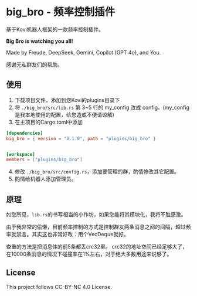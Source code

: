 # big_bro - 频率控制插件

基于Kovi机器人框架的一款频率控制插件。

__Big Bro is watching you all!__

Made by Freude, DeepSeek, Gemini, Copilot (GPT 4o), and You.

感谢无私群友们的帮助。

## 使用

1. 下载项目文件，添加到您Kovi的plugins目录下
2. 将 `./big_bro/src/lib.rs` 第 3~5 行的 my_config 改成 config。(my_config是我本地使用的配置，给您造成不便请谅解)
3. 在主项目的Cargo.toml中添加
```toml
[dependencies]
big_bro = { version = "0.1.0", path = "plugins/big_bro" }


[workspace]
members = ["plugins/big_bro"]
```
4. 修改 `./big_bro/src/config.rs`，添加要管理的群，酌情修改其它配置。
5. 酌情给机器人添加管理员。


## 原理

如您所见，`lib.rs`的书写相当的小作坊，如果您能将其模块化，我将不胜感激。

由于我非常的偷懒，目前频率控制的方式是控制群友两条消息之间的间隔，超过频率就禁言。其实这也非常好改：用个VecDeque就好。

查重的方法是把消息体的前5条都丢crc32里。
crc32的地址空间已经足够大了，在10000条消息的情况下碰撞率在1%左右，对于绝大多数用途来说够了。

## License

This project follows CC-BY-NC 4.0 License.
